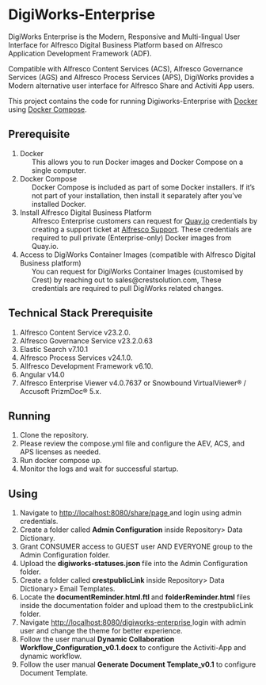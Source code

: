 # DigiWorks-Enterprise

DigiWorks Enterprise is the Modern, Responsive and Multi-lingual User Interface for Alfresco Digital Business Platform based on Alfresco Application Development Framework (ADF). 

Compatible with Alfresco Content Services (ACS), Alfresco Governance Services (AGS) and Alfresco Process Services (APS), DigiWorks provides a Modern alternative user interface for Alfresco Share and Activiti App users.

This project contains the code for running Digiworks-Enterprise with <a href="https://docs.docker.com/get-started/overview/"> Docker</a> using <a href= "https://docs.docker.com/compose"> Docker Compose</a>.


## Prerequisite
<ol>
<li>
 Docker
<ul>
  This allows you to run Docker images and Docker Compose on a single computer.
 </ul>
 </li>
<li> Docker Compose
<ul>
Docker Compose is included as part of some Docker installers. If it’s not part of your installation, then install it separately after you’ve installed Docker.
</ul></li>
<li> Install Alfresco Digital Business Platform
<ul> Alfresco Enterprise customers can request for <a href="https://quay.io/"> Quay.io</a> credentials by creating a support ticket at <a href="https://support.alfresco.com/"> Alfresco Support</a>. These credentials are required to pull private (Enterprise-only) Docker images from Quay.io.
</ul>
</li>
<li> Access to DigiWorks Container Images (compatible with Alfresco Digital Business platform)
<ul>
You can request for DigiWorks Container Images (customised by Crest) by reaching out to sales@crestsolution.com, These credentials are required to pull  DigiWorks related changes.
</ul></li></ol>


## Technical Stack Prerequisite

<ol>
<li>
Alfresco Content Service v23.2.0.
</li>
<li>
Alfresco Governance Service v23.2.0.63
</li>
<li>
Elastic Search v7.10.1 
</li>
<li>
Alfresco Process Services  v24.1.0.
</li>
<li>
Allfresco Development Framework v6.10.
</li>
<li>
Angular v14.0
</li>
<li>
Alfresco Enterprise Viewer v4.0.7637 or Snowbound VirtualViewer® / Accusoft PrizmDoc® 5.x.
</li>
</ol>

## Running

<ol>
<li>
Clone the repository.
</li>
<li>
Please review the compose.yml file and configure the AEV, ACS, and APS licenses as needed.
</li>
<li>
Run docker compose up.
</li>
<li>
Monitor the logs and wait for  successful startup.
</li>
</ol>

## Using

<ol>
<li>
Navigate to <a href="http://localhost:8080/share/page"> http://localhost:8080/share/page </a>and login using admin credentials.
</li>
<li>
Create a folder called <b>Admin Configuration</b> inside Repository> Data Dictionary.
</li>
<li>
Grant CONSUMER access to  GUEST user  AND EVERYONE group to the Admin Configuration folder.
</li>
<li>
Upload the <b> digiworks-statuses.json </b> file into the Admin Configuration folder.
</li>
<li>
Create a folder called <b>crestpublicLink</b> inside Repository> Data Dictionary> Email Templates.
</li>
<li>
Locate the <b>documentReminder.html.ftl </b> and <b>folderReminder.html</b> files inside the documentation folder and upload them to the crestpublicLink folder.</li>
<li>
Navigate <a href=http://localhost:8080/digiworks-enterprise> http://localhost:8080/digiworks-enterprise </a>login with admin user and change the theme for better experience. 
</li>
<li>
Follow the user manual <b>Dynamic Collaboration Workflow_Configuration_v0.1.docx</b> to configure the Activiti-App and dynamic workflow.
</li>
<li>
Follow the user manual <b>Generate Document Template_v0.1</b> to configure Document Template.
</li>
</ol>
